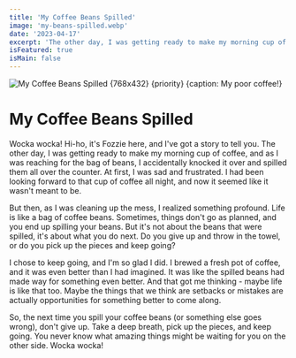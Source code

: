 ```yaml
---
title: 'My Coffee Beans Spilled'
image: 'my-beans-spilled.webp'
date: '2023-04-17'
excerpt: 'The other day, I was getting ready to make my morning cup of coffee, and as I was reaching'
isFeatured: true
isMain: false
---
```


![My Coffee Beans Spilled {768x432} {priority} {caption: My poor coffee!}](/images/posts/my-beans-spilled.webp)

# My Coffee Beans Spilled

Wocka wocka! Hi-ho, it's Fozzie here, and I've got a story to tell you. The other day, I was getting ready to make my morning cup of coffee, and as I was reaching for the bag of beans, I accidentally knocked it over and spilled them all over the counter. At first, I was sad and frustrated. I had been looking forward to that cup of coffee all night, and now it seemed like it wasn't meant to be.

But then, as I was cleaning up the mess, I realized something profound. Life is like a bag of coffee beans. Sometimes, things don't go as planned, and you end up spilling your beans. But it's not about the beans that were spilled, it's about what you do next. Do you give up and throw in the towel, or do you pick up the pieces and keep going?

I chose to keep going, and I'm so glad I did. I brewed a fresh pot of coffee, and it was even better than I had imagined. It was like the spilled beans had made way for something even better. And that got me thinking - maybe life is like that too. Maybe the things that we think are setbacks or mistakes are actually opportunities for something better to come along.

So, the next time you spill your coffee beans (or something else goes wrong), don't give up. Take a deep breath, pick up the pieces, and keep going. You never know what amazing things might be waiting for you on the other side. Wocka wocka!